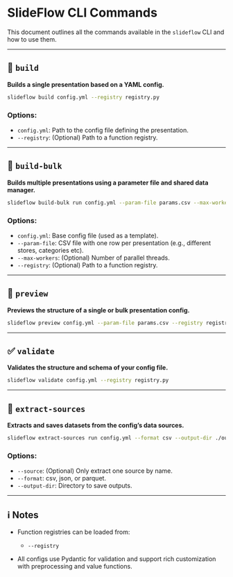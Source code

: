 # SlideFlow CLI Commands

This document outlines all the commands available in the `slideflow` CLI and how to use them.

---

## 🧱 `build`

**Builds a single presentation based on a YAML config.**

```bash
slideflow build config.yml --registry registry.py
```

### Options:
- `config.yml`: Path to the config file defining the presentation.
- `--registry`: (Optional) Path to a function registry.

---

## 🧱 `build-bulk`

**Builds multiple presentations using a parameter file and shared data manager.**

```bash
slideflow build-bulk run config.yml --param-file params.csv --max-workers 4 --registry registry.py
```

### Options:
- `config.yml`: Base config file (used as a template).
- `--param-file`: CSV file with one row per presentation (e.g., different stores, categories etc).
- `--max-workers`: (Optional) Number of parallel threads.
- `--registry`: (Optional) Path to a function registry.

---

## 👀 `preview`

**Previews the structure of a single or bulk presentation config.**

```bash
slideflow preview config.yml --param-file params.csv --registry registry.py
```

---

## ✅ `validate`

**Validates the structure and schema of your config file.**

```bash
slideflow validate config.yml --registry registry.py
```

---

## 💾 `extract-sources`

**Extracts and saves datasets from the config’s data sources.**

```bash
slideflow extract-sources run config.yml --format csv --output-dir ./outputs
```

### Options:
- `--source`: (Optional) Only extract one source by name.
- `--format`: csv, json, or parquet.
- `--output-dir`: Directory to save outputs.

---

## ℹ️ Notes

- Function registries can be loaded from:
  - `--registry` <your-registry-file-path>

- All configs use Pydantic for validation and support rich customization with preprocessing and value functions.
